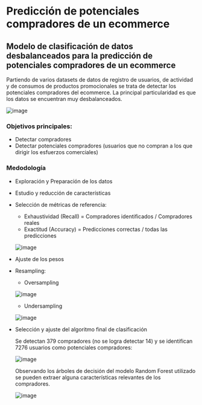# Predicción de potenciales compradores de un ecommerce


## Modelo de clasificación de datos desbalanceados para la predicción de potenciales compradores de un ecommerce

Partiendo de varios datasets de datos de registro de usuarios, de actividad y de consumos de productos promocionales se trata de detectar los potenciales compradores del ecommerce. La principal particularidad es que los datos se encuentran muy desbalanceados.

![image](https://user-images.githubusercontent.com/73440358/177193000-b8fb400d-b3cc-4d2e-9ca0-607c07074fe9.png)

### Objetivos principales:
- Detectar compradores
- Detectar potenciales compradores (usuarios que no compran a los que dirigir los esfuerzos comerciales)

### Medodología

- Exploración y  Preparación de los datos

- Estudio y reducción de características

- Selección de métricas de referencia:
  * Exhaustividad (Recall) = Compradores identificados / Compradores reales
  * Exactitud (Accuracy) = Predicciones correctas / todas las predicciones
  
  ![image](https://user-images.githubusercontent.com/73440358/177188934-45798c77-5fd2-4953-96c6-8c7817453980.png)

- Ajuste de los pesos

- Resampling:
  * Oversampling 
  
  ![image](https://user-images.githubusercontent.com/73440358/177192798-08b21a9f-3721-4ba8-876a-e9b05a90e921.png)
  
  * Undersampling 
    
  ![image](https://user-images.githubusercontent.com/73440358/177192513-a573ee2d-63db-409f-8eac-419e0f9888cb.png)

  
- Selección y ajuste del algoritmo final de clasificación
 
  Se detectan 379 compradores (no se logra detectar 14) y se identifican 7276 usuarios como potenciales compradores:
  
  ![image](https://user-images.githubusercontent.com/73440358/177187991-7dd4bfa0-46b2-4448-8761-7d1f55289c73.png)
  
  Observando los árboles de decisión del modelo Random Forest utilizado se pueden extraer alguna características relevantes de los compradores.

  ![image](https://user-images.githubusercontent.com/73440358/177188165-f4d07afd-5c65-410c-82db-4496a518fc90.png)


